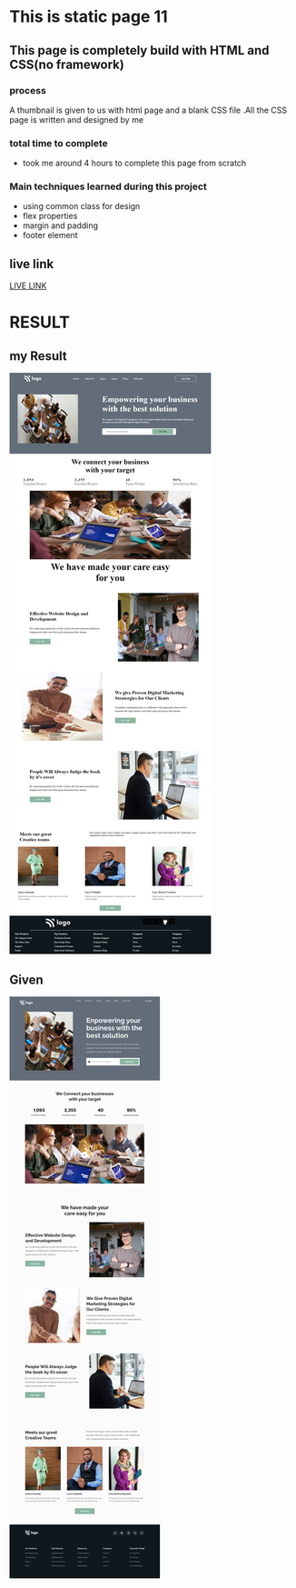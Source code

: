 # This is static page 11
## This page is completely build with HTML and CSS(no framework)

### process 
 A thumbnail is given to us with html page and a blank CSS file .All the CSS page is written and designed  by me 

 ### total time to complete
 - took me around 4 hours to complete this page from scratch
### Main techniques learned during this project
-   using common class for design    
-   flex properties
-   margin and padding
-   footer element
 ## live link
 [LIVE LINK]("https://collaborative.netlify.app/")

 # RESULT
 ## my Result
 ![MY RESULT](./my_submission.png)
 ## Given
![GIVEN IMAGE](./12.png)